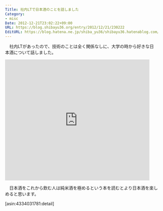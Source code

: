 ```yaml
---
Title: 社内LTで日本酒のことを話しました
Category:
- misc
Date: 2012-12-21T23:02:22+09:00
URL: https://blog.shibayu36.org/entry/2012/12/21/230222
EditURL: https://blog.hatena.ne.jp/shiba_yu36/shibayu36.hatenablog.com/atom/entry/12704830469096642409
---
```


　社内LTがあったので、技術のことは全く関係なしに、大学の時から好きな日本酒について話しました。

<iframe src="https://www.slideshare.net/slideshow/embed_code/15725783" width="476" height="400" frameborder="0" marginwidth="0" marginheight="0" scrolling="no"></iframe>

　日本酒をこれから飲む人は純米酒を極めるという本を読むとより日本酒を楽しめると思います。

[asin:4334031781:detail]
